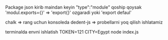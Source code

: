 Package json kirib maindan keyin "type":"module" qoship qoysak 'modul.exports={}' => 'export{}' ozgaradi yoki 'export defaul'

chalk => rang uchun konsoleda
dedent-js => probellarni yoq qilish ishlatamiz


terminalda envni ishlatish 
TOKEN=121 CITY=Egypt node index.js